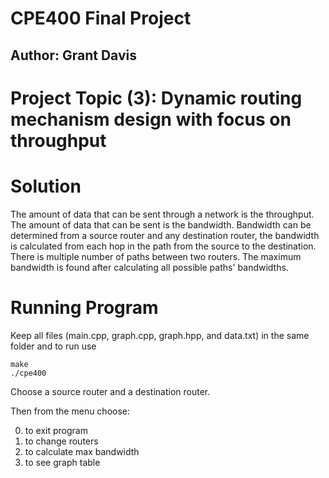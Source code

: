 # CPE400 Final Project
## Author: Grant Davis

# Project Topic (3): Dynamic routing mechanism design with focus on throughput

# Solution
The amount of data that can be sent through a network is the throughput. The amount of data that can be sent is the bandwidth. Bandwidth can be determined from a source router and any destination router, the bandwidth is calculated from each hop in the path from the source to the destination. There is multiple number of paths between two routers. The maximum bandwidth is found after calculating all possible paths' bandwidths.

# Running Program
Keep all files (main.cpp, graph.cpp, graph.hpp, and data.txt) in the same folder and to run use
```
make
./cpe400
```
Choose a source router and a destination router.

Then from the menu choose:

0. to exit program
1. to change routers
2. to calculate max bandwidth
3. to see graph table
